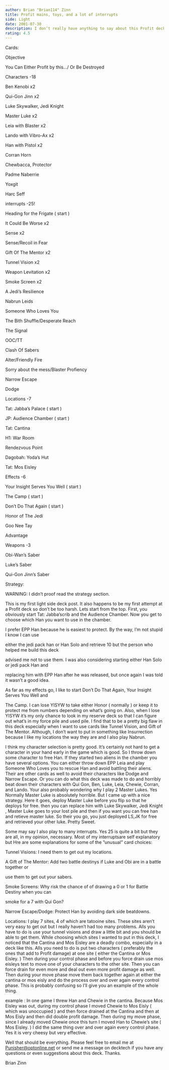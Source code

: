 ```yaml
---
author: Brian "Brian114" Zinn
title: Profit mains, toys, and a lot of interrupts
side: Light
date: 2001-07-30
description: I don’t really have anything to say about this Profit deck besides the huge force drain, battle and profit damage that it deals out.
rating: 4.5
---
```

Cards: 

Objective
You Can Either Profit by this.../ Or Be Destroyed

Characters -18
Ben Kenobi x2
Qui-Gon Jinn x2
Luke Skywalker, Jedi Knight
Master Luke x2
Leia with Blaster x2
Lando with Vibro-Ax x2
Han with Pistol x2
Corran Horn
Chewbacca, Protector
Padme Naberrie
Yoxgit
Harc Seff

interrupts -25!
Heading for the Frigate ( start )
It Could Be Worse x2
Sense x2
Sense/Recoil in Fear
Gift Of The Mentor x2
Tunnel Vision x2
Weapon Levitation x2
Smoke Screen x2
A Jedi’s Resilience
Nabrun Leids
Someone Who Loves You
The Bith Shuffle/Desperate Reach
The Signal
OOC/TT
Clash Of Sabers
Alter/Friendly Fire
Sorry about the mess/Blaster Profiency
Narrow Escape
Dodge

Locations -7
Tat: Jabba’s Palace ( start )
JP: Audience Chamber ( start )
Tat: Cantina
H1: War Room
Rendezvous Point
Dagobah: Yoda’s Hut
Tat: Mos Eisley

Effects -6
Your Insight Serves You Well ( start )
The Camp ( start )
Don’t Do That Again ( start )
Honor of The Jedi
Goo Nee Tay
Advantage

Weapons -3
Obi-Wan’s Saber
Luke’s Saber
Qui-Gon Jinn’s Saber 

Strategy: 

WARNING: I didn’t proof read the strategy section. 

This is my first light side deck post.  It also happens to be my first attempt at a Profit deck so don’t be too harsh.  Lets start from the top. First, you obviously start Tat: Jabba’scrib and the Audience Chamber.  Now you get to choose which Han you want to use in the chamber. 
I prefer EPP Han because he is easiest to protect.  By the way, I’m not stupid I know I can use
either the jedi pack han or Han Solo and retrieve 10 but the person who helped me build this deck
advised me not to use them.  I was also considering starting either Han Solo or jedi pack Han and 
replacing him with EPP Han after he was released, but once again I was told it wasn’t a good idea.

As far as my effects go, I like to start Don’t Do That Again, Your Insight Serves You Well and
The Camp.   I can lose YISYW to take either Honor ( normally ) or keep it to protect me from numbers depending on what’s going on.  Also, when I lose YISYW it’s my only chance to look in my reserve deck so that I can figure out what’s in my force pile and used pile.  I find that to be a pretty big flaw in this deck especially when I want to use cards like Tunnel Vision, and Gift of The Mentor.  Although, I don’t want to put in something like Insurrection because I like my locations the way they are and I also play Nabrun.  

I think my character selection is pretty good.  It’s certainly not hard to get a character in your hand early in the game which is good.  So I throw down some character to free Han.  If they started two aliens in the chamber you have several options. You can either throw down EPP Leia and play Someone Who Loves you to rescue Han and avoid battling their aliens.  Their are other cards as well to avoid their characters like Dodge and Narrow Escape.  Or you can do what this deck was made to do and horribly beat down their characters with Qui Gon, Ben, Luke, Leia, Chewie, Corran, and Lando.  Your also probably wondering why I play 2 Master Lukes.  Yes Normally Master Luke is absolutely horrible.  But I came up with a nice strategy.  Here it goes, deploy Master Luke before you flip so that he deploys for free.  then you can replace him with Luke Skywalker, Jedi Knight , Master Luke goes to your lost pile and then if you want you can free han and retieve master luke.  So their you go, you just deployed LS,JK for free and retrieved your other luke.  Pretty Sweet.  

Some may say I also play to many interrupts.  Yes 25 is quite a bit but they are all, in my opinion, necessary.  Most of my interruptsare self explanatory but Hre are some explanations for some of the ”unusual” card choices:

Tunnel Visions:  I need them to get out my locations.

A Gift of The Mentor:  Add two battle destinys if Luke and Obi are in a battle together or
use them to get out your sabers.

Smoke Screens:  Why risk the chance of of drawing a 0 or 1 for Battle Destiny when you can
smoke for a 7 with Qui Gon?

Narrow Escape/Dodge:  Protect Han by avoiding dark side beatdowns.

Locations: I play 7 sites, 4 of which are tatooine sites.  These sites aren’t very easy to get out but I really haven’t had too many problems.  Alls you have to do is use your tunnel visions and draw a little bit and you should be able to get them.  While choosing which sites I wanted to put in this deck, I noticed that the Cantina and Mos Eisley are a deadly combo, especially in a deck like this.  Alls you need to do is put two characters ( preferably the ones that add to Profit damage) at one site ( either the Cantina or Mos Eisley. ) Then during your control phase and before you force drain use mos eisleys text to move one of your characters to the other site. Then you can force drain for even more and deal out even more profit damage as well.  Then during your move phase move them back together again at either the cantina or mos eisly and do the process over and over again every control phase.  This is probably confusing so I’ll give you an example of the whole thing. 

example : In one game I threw Han and Chewie in the cantina.  Because Mos Eisley was out, during my control phase I moved Chewie to Mos Eisly ( which was unoccupied ) and then force drained at the Cantina and then at Mos Eisly and then did double profit damage.  Then during my move phase, since I already moved Chewie once this turn I moved Han to Chewie’s site ( Mos Eisley. ) I did the same thing over and over again every control phase.  Yes it is very cheesy but very effective. 

Well that should be everything.  Please feel free to email me at Punisher@optonline.net or send me a message on decktech if you have any questions or even suggestions about this deck.  Thanks.

Brian Zinn


